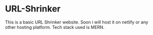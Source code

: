 # URL-Shrinker
This is a basic URL Shrinker website. Soon i will host it on netlify or any other hosting platform. Tech stack used is MERN.

